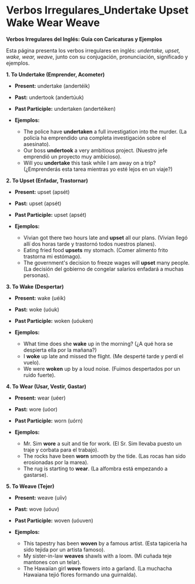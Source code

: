 # Verbos Irregulares_Undertake Upset Wake Wear Weave



**Verbos Irregulares del Inglés: Guía con Caricaturas y Ejemplos**

Esta página presenta los verbos irregulares en inglés: *undertake, upset, wake, wear, weave*, junto con su conjugación, pronunciación, significado y ejemplos.

**1. To Undertake (Emprender, Acometer)**

*   **Present:** undertake (andertéik)
*   **Past:** undertook (andertúuk)
*   **Past Participle:** undertaken (andertéiken)

*   **Ejemplos:**

    *   The police have **undertaken** a full investigation into the murder. (La policía ha emprendido una completa investigación sobre el asesinato).
    *   Our boss **undertook** a very ambitious project. (Nuestro jefe emprendió un proyecto muy ambicioso).
    *   Will you **undertake** this task while I am away on a trip? (¿Emprenderás esta tarea mientras yo esté lejos en un viaje?)

**2. To Upset (Enfadar, Trastornar)**

*   **Present:** upset (apsét)
*   **Past:** upset (apsét)
*   **Past Participle:** upset (apsét)

*   **Ejemplos:**

    *   Vivian got there two hours late and **upset** all our plans. (Vivian llegó allí dos horas tarde y trastornó todos nuestros planes).
    *   Eating fried food **upsets** my stomach. (Comer alimento frito trastorna mi estómago).
    *   The government's decision to freeze wages will **upset** many people. (La decisión del gobierno de congelar salarios enfadará a muchas personas).

**3. To Wake (Despertar)**

*   **Present:** wake (uéik)
*   **Past:** woke (uóuk)
*   **Past Participle:** woken (uóuken)

*   **Ejemplos:**

    *   What time does she **wake** up in the morning? (¿A qué hora se despierta ella por la mañana?)
    *   I **woke** up late and missed the flight. (Me desperté tarde y perdí el vuelo).
    *   We were **woken** up by a loud noise. (Fuimos despertados por un ruido fuerte).

**4. To Wear (Usar, Vestir, Gastar)**

*   **Present:** wear (uéer)
*   **Past:** wore (uóor)
*   **Past Participle:** worn (uórn)

*   **Ejemplos:**

    *   Mr. Sim **wore** a suit and tie for work. (El Sr. Sim llevaba puesto un traje y corbata para el trabajo).
    *   The rocks have been **worn** smooth by the tide. (Las rocas han sido erosionadas por la marea).
    *   The rug is starting to **wear**. (La alfombra está empezando a gastarse).

**5. To Weave (Tejer)**

*   **Present:** weave (uíiv)
*   **Past:** wove (uóuv)
*   **Past Participle:** woven (uóuven)

*   **Ejemplos:**

    *   This tapestry has been **woven** by a famous artist. (Esta tapicería ha sido tejida por un artista famoso).
    *   My sister-in-law **weaves** shawls with a loom. (Mi cuñada teje mantones con un telar).
    *   The Hawaiian girl **wove** flowers into a garland. (La muchacha Hawaiana tejió flores formando una guirnalda).

